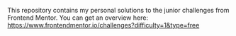 This repository contains my personal solutions to the junior challenges from Frontend Mentor. You can get an overview here: https://www.frontendmentor.io/challenges?difficulty=1&type=free